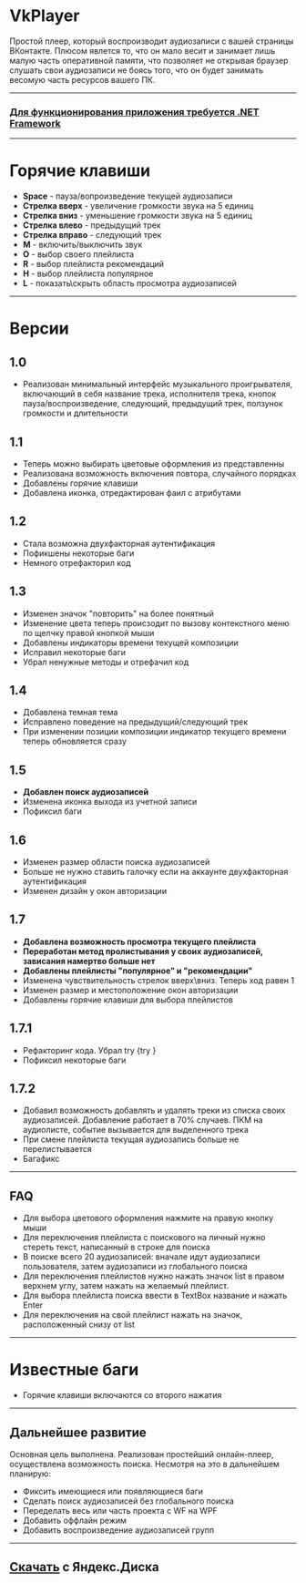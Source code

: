 # VkPlayer
Простой плеер, который воспроизводит аудиозаписи с вашей страницы ВКонтакте. Плюсом явлется то, что он мало весит и занимает лишь малую часть оперативной памяти, что позволяет не открывая браузер слушать свои аудиозаписи не боясь того, что он будет занимать весомую часть ресурсов вашего ПК.
<hr>
<h3><a href="https://www.microsoft.com/ru-RU/download/details.aspx?id=17851">Для функционирования приложения требуется .NET Framework</a></h3>
<hr>
<h1>Горячие клавиши</h1>
<ul>
  <li><b>Space</b> - пауза/вопроизведение текущей аудиозаписи</li>  
  <li><b>Стрелка вверх</b> - увеличение громкости звука на 5 единиц</li> 
  <li><b>Стрелка вниз</b> - уменьшение громкости звука на 5 единиц</li> 
  <li><b>Стрелка влево</b> -  предыдущий трек</li> 
  <li><b>Стрелка вправо</b> -  следующий трек</li> 
  <li><b>M</b> -  включить/выключить звук</li> 
  <li><b>O</b> -  выбор своего плейлиста</li> 
  <li><b>R</b> -  выбор плейлиста рекомендаций</li> 
  <li><b>H</b> -  выбор плейлиста популярное</li> 
  <li><b>L</b> -  показать\скрыть область просмотра аудиозаписей</li> 
</ul>
<hr>
<h1>Версии</h1>
<h2>1.0</h2>
<ul>
<li>Реализован минимальный интерфейс музыкального проигрывателя, включающий в себя название трека, исполнителя трека, кнопок пауза/воспроизведение, следующий, предыдущий трек, ползунок громкости и длительности</li>
</ul>
<h2>1.1</h2>
<ul>
<li>Теперь можно выбирать цветовые оформления из представленны</li>
<li>Реализована возможность включения повтора, случайного порядках</li>
<li>Добавлены горячие клавиши</li>
<li>Добавлена иконка, отредактирован фаил с атрибутами</li>
</ul>
<h2>1.2</h2>
<ul>
<li>Стала возможна двухфакторная аутентификация</li>
<li>Пофикшены некоторые баги</li>
<li>Немного отрефакторил код</li>
</ul>
<h2>1.3</h2>
<ul>
<li>Изменен значок "повторить" на более понятный</li>
<li>Изменение цвета теперь происзодит по вызову контекстного меню по щелчку правой кнопкой мыши</li>
<li>Добавлены индикаторы времени текущей композиции</li>
<li>Исправил некоторые баги</li>
<li>Убрал ненужные методы и отрефачил код</li>
</ul>
<h2>1.4</h2>
<ul>
<li>Добавлена темная тема</li>
<li>Исправлено поведение на предыдущий/следующий трек</li>
<li>При изменении позиции композиции индикатор текущего времени теперь обновляется сразу</li>
</ul>
<h2>1.5</h2>
<ul>
<li><b>Добавлен поиск аудиозаписей</b></li>
<li>Изменена иконка выхода из учетной записи</li>
<li>Пофиксил баги</li>
</ul>
<h2>1.6</h2>
<ul>
<li>Изменен размер области поиска аудиозаписей</li>
<li>Больше не нужно ставить галочку если на аккаунте двухфакторная аутентификация</li>
<li>Изменен дизайн у окон авторизации</li>
</ul>
<h2>1.7</h2>
<ul>
<li><b>Добавлена возможность просмотра текущего плейлиста</b></li>
<li><b>Переработан метод пролистывания у своих аудиозаписей, зависания намертво больше нет</b></li>
<li><b>Добавлены плейлисты "популярное" и "рекомендации"</b></li>
<li>Изменена чувствительность стрелок вверх\вниз. Теперь ход равен 1</li>
<li>Изменен размер и местоположение окон авторизации</li>
<li>Добавлены горячие клавиши для выбора плейлистов</li>
</ul>
<h2>1.7.1</h2>
<ul>
<li>Рефакторинг кода. Убрал try {try }</li>
<li>Пофиксил некоторые баги</li>
</ul>
<h2>1.7.2</h2>
<ul>
<li>Добавил возможность добавлять и удалять треки из списка своих аудиозаписей. Добавление работает в 70% случаев. ПКМ на аудиолисте, событие вызывается для выделенного трека</li>
<li>При смене плейлиста текущая аудиозапись больше не перелистывается</li>
<li>Багафикс</li>
</ul>
<hr>
<h2>FAQ</h2>
<ul>
<li>Для выбора цветового оформления нажмите на правую кнопку мыши</li>
<li>Для переключения плейлиста с поискового на личный нужно стереть текст, написанный в строке для поиска</li>
<li>В поиске всего 20 аудиозаписей: вначале идут аудиозаписи пользователя, затем аудиозаписи из глобального поиска</li>
<li>Для переключения плейлистов нужно нажать значок list в правом верхнем углу, затем нажать на желаемый плейлист.</li>
<li>Для выбора плейлиста поиска ввести в TextBox название и нажать Enter</li>
<li>Для переключения на свой плейлист нажать на значок, расположенный снизу от list</li>
</ul>
<hr>
<h1>Известные баги</h1>
<ul>
<li>Горячие клавиши включаются со второго нажатия</li>
</ul>
<hr>
<h2>Дальнейшее развитие</h2>
<font>Основная цель выполнена. Реализован простейший онлайн-плеер, осуществлена возможность поиска. Несмотря на это в дальнейшем планирую:</font> 
<ul>
<li>Фиксить имеющиеся или появляющиеся баги</li> 
<li>Сделать поиск аудиозаписей без глобального поиска</li>
<li>Переделать весь или часть проекта с WF на WPF</li>
<li>Добавить оффлайн режим</li>
<li>Добавить воспроизведение аудиозаписей групп</li>
</ul>
<hr>
<h2><a href ="https://yadi.sk/d/CRqyGz47RdeeJA" target="_blank">Скачать</a> с Яндекс.Диска</h2>
